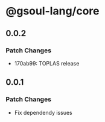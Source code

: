 # @gsoul-lang/core

## 0.0.2

### Patch Changes

- 170ab99: TOPLAS release

## 0.0.1

### Patch Changes

- Fix dependendy issues
